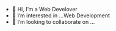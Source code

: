 - 👋 Hi, I’m a Web Develover
- 👀 I’m interested in ...Web Development
- 💞️ I’m looking to collaborate on ...
